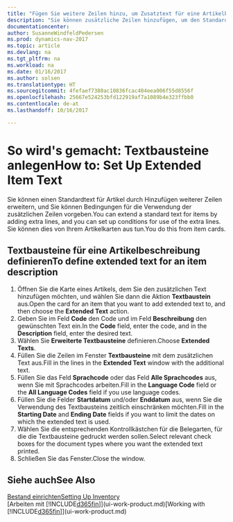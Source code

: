 ```yaml
---
title: "Fügen Sie weitere Zeilen hinzu, um Zusatztext für eine Artikelbeschreibung zu definieren"
description: "Sie können zusätzliche Zeilen hinzufügen, um den Standardtext zu erweitern, der einen Artikel enthält."
documentationcenter: 
author: SusanneWindfeldPedersen
ms.prod: dynamics-nav-2017
ms.topic: article
ms.devlang: na
ms.tgt_pltfrm: na
ms.workload: na
ms.date: 01/16/2017
ms.author: solsen
ms.translationtype: HT
ms.sourcegitcommit: 4fefaef7380ac10836fcac404eea006f55d8556f
ms.openlocfilehash: 25667e524253bfd122919af7a1089b4e323ffbb0
ms.contentlocale: de-at
ms.lasthandoff: 10/16/2017

---
```

# <a name="how-to-set-up-extended-item-text"></a><span data-ttu-id="3b640-103">So wird's gemacht: Textbausteine anlegen</span><span class="sxs-lookup"><span data-stu-id="3b640-103">How to: Set Up Extended Item Text</span></span>
<span data-ttu-id="3b640-104">Sie können einen Standardtext für Artikel durch Hinzufügen weiterer Zeilen erweitern, und Sie können Bedingungen für die Verwendung der zusätzlichen Zeilen vorgeben.</span><span class="sxs-lookup"><span data-stu-id="3b640-104">You can extend a standard text for items by adding extra lines, and you can set up conditions for use of the extra lines.</span></span> <span data-ttu-id="3b640-105">Sie können dies von Ihrem Artikelkarten aus tun.</span><span class="sxs-lookup"><span data-stu-id="3b640-105">You do this from item cards.</span></span>

## <a name="to-define-extended-text-for-an-item-description"></a><span data-ttu-id="3b640-106">Textbausteine für eine Artikelbeschreibung definieren</span><span class="sxs-lookup"><span data-stu-id="3b640-106">To define extended text for an item description</span></span>
1. <span data-ttu-id="3b640-107">Öffnen Sie die Karte eines Artikels, dem Sie den zusätzlichen Text hinzufügen möchten, und wählen Sie dann die Aktion **Textbaustein** aus.</span><span class="sxs-lookup"><span data-stu-id="3b640-107">Open the card for an item that you want to add extended text to, and then choose the **Extended Text** action.</span></span>
2. <span data-ttu-id="3b640-108">Geben Sie im Feld **Code** den Code und im Feld **Beschreibung** den gewünschten Text ein.</span><span class="sxs-lookup"><span data-stu-id="3b640-108">In the **Code** field, enter the code, and in the **Description** field, enter the desired text.</span></span>
3. <span data-ttu-id="3b640-109">Wählen Sie **Erweiterte Textbausteine** definieren.</span><span class="sxs-lookup"><span data-stu-id="3b640-109">Choose **Extended Texts**.</span></span>
4. <span data-ttu-id="3b640-110">Füllen Sie die Zeilen im Fenster **Textbausteine** mit dem zusätzlichen Text aus.</span><span class="sxs-lookup"><span data-stu-id="3b640-110">Fill in the lines in the **Extended Text** window with the additional text.</span></span>
5. <span data-ttu-id="3b640-111">Füllen Sie das Feld **Sprachcode** oder das Feld **Alle Sprachcodes** aus, wenn Sie mit Sprachcodes arbeiten.</span><span class="sxs-lookup"><span data-stu-id="3b640-111">Fill in the **Language Code** field or the **All Language Codes** field if you use language codes.</span></span>
6. <span data-ttu-id="3b640-112">Füllen Sie die Felder **Startdatum** und/oder **Enddatum** aus, wenn Sie die Verwendung des Textbausteins zeitlich einschränken möchten.</span><span class="sxs-lookup"><span data-stu-id="3b640-112">Fill in the **Starting Date** and **Ending Date** fields if you want to limit the dates on which the extended text is used.</span></span>
7. <span data-ttu-id="3b640-113">Wählen Sie die entsprechenden Kontrollkästchen für die Belegarten, für die die Textbausteine gedruckt werden sollen.</span><span class="sxs-lookup"><span data-stu-id="3b640-113">Select relevant check boxes for the document types where you want the extended text printed.</span></span>
8. <span data-ttu-id="3b640-114">Schließen Sie das Fenster.</span><span class="sxs-lookup"><span data-stu-id="3b640-114">Close the window.</span></span>

## <a name="see-also"></a><span data-ttu-id="3b640-115">Siehe auch</span><span class="sxs-lookup"><span data-stu-id="3b640-115">See Also</span></span>
[<span data-ttu-id="3b640-116">Bestand einrichten</span><span class="sxs-lookup"><span data-stu-id="3b640-116">Setting Up Inventory</span></span>](inventory-setup-inventory.md)  
<span data-ttu-id="3b640-117">[Arbeiten mit [!INCLUDE[d365fin](includes/d365fin_md.md)]](ui-work-product.md)</span><span class="sxs-lookup"><span data-stu-id="3b640-117">[Working with [!INCLUDE[d365fin](includes/d365fin_md.md)]](ui-work-product.md)</span></span>

